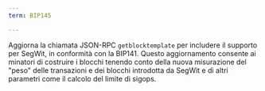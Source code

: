 ```yaml
---
term: BIP145

---
```

Aggiorna la chiamata JSON-RPC `getblocktemplate` per includere il supporto per SegWit, in conformità con la BIP141. Questo aggiornamento consente ai minatori di costruire i blocchi tenendo conto della nuova misurazione del "peso" delle transazioni e dei blocchi introdotta da SegWit e di altri parametri come il calcolo del limite di sigops.